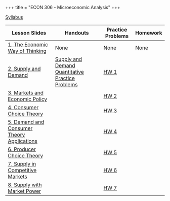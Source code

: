+++
title = "ECON 306 - Microeconomic Analysis"
+++

[Syllabus](https://www.dropbox.com/s/b5v4jcyxx8k7551/ECON_306_S2018_1_Syllabus_Safner.pdf?dl=0)

| Lesson Slides | Handouts | Practice Problems | Homework |
|---|---|----|---|
| [1. The Economic Way of Thinking](https://www.dropbox.com/s/k3oyil3vmhdouxk/1.%20The%20Economic%20Way%20of%20Thinking.pdf?dl=0) | None | None | None |
| [2. Supply and Demand](https://www.dropbox.com/s/fk1opx40puy15b1/2.%20Supply%20and%20Demand.pdf?dl=0) | [Supply and Demand Quantitative Practice Problems](https://www.dropbox.com/s/o0hud4d2fsewc6u/Supply%20and%20Demand%20Quantitative%20Problems.pdf?dl=0) | [HW 1](https://www.dropbox.com/s/s6zwco7wempxc8z/HW%201.pdf?dl=0) | 
| [3. Markets and Economic Policy](https://www.dropbox.com/s/qmnyitxolgnth0v/3.%20Markets%20and%20Economic%20Policy.pdf?dl=0) | []() | [HW 2](https://www.dropbox.com/s/lj718i3ocw2dyf0/HW%202.pdf?dl=0) |
| [4. Consumer Choice Theory](https://www.dropbox.com/s/f6wbl2tr11nf34g/4.%20Consumer%20Choice%20Theory.pdf?dl=0) | []() | [HW 3](https://www.dropbox.com/s/t24zvqud33tabwh/HW%203.pdf?dl=0) | 
| [5. Demand and Consumer Theory Applications](https://www.dropbox.com/s/4intn34p9jqfl49/5.%20Demand%20and%20Consumer%20Theory%20Applications.pdf?dl=0) | []() | [HW 4](https://www.dropbox.com/s/5mlozvbnpvvcyic/HW%204.pdf?dl=0) | 
| [6. Producer Choice Theory](https://www.dropbox.com/s/aso1f0wfgnb96q7/6.%20Producer%20Choice%20Theory.pdf?dl=0) | []() | [HW 5](https://www.dropbox.com/s/9px4yj2lc7f831p/HW%205.pdf?dl=0) | 
| [7. Supply in Competitive Markets](https://www.dropbox.com/s/k2odkiv8zchal6i/7.%20Supply%20in%20Competitive%20Markets.pdf?dl=0) | []() | [HW 6](https://www.dropbox.com/s/dcv79y31z228evy/HW%206.pdf?dl=0) | 
| [8. Supply with Market Power](https://www.dropbox.com/s/a9woex7wyb3f33r/8.%20Supply%20with%20Market%20Power.pdf?dl=0) | []() | [HW 7](https://www.dropbox.com/s/1fq8ojkm34ynrkw/HW%207.pdf?dl=0) | 
